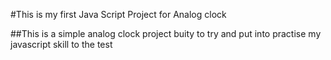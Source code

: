 #This is my first Java Script Project for Analog clock

##This is a simple analog clock project buity to try and put into practise my javascript skill to the test

